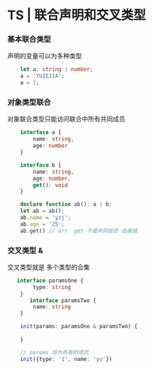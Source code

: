 # TS | 联合声明和交叉类型

### 基本联合类型
声明的变量可以为多种类型
```typeScript
    let a: string | number;
    a = 'YUZEJIA';
    a = 1;
```

### 对象类型联合
对象联合类型只能访问联合中所有共同成员
```typeScript
    interface a {
        name: string,
        age: number
    }

    interface b {
        name: string,
        age: number,
        get(): void
    }

    declare function ab(): a | b;
    let ab = ab();
    ab.name = 'yzj';
    ab.age = '25';
    ab.get() // err  get 不是共同成员 会报错
```
### 交叉类型 &
交叉类型就是 多个类型的合集
```typeScript
   interface paramsOne {
        type: string
    }
       interface paramsTwo {
        name: string
    }

    init(params: paramsOne & paramsTwo) {
        
    }

    // params 将为所有的成员
    init({type: '1', name: 'yu'})
```